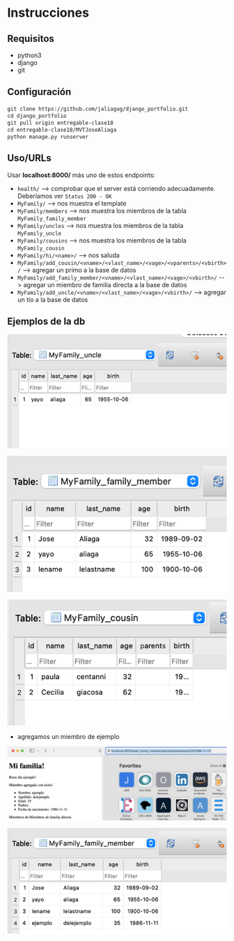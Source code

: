 # Instrucciones

## Requisitos

- python3
- django
- git

## Configuración 

```console
git clone https://github.com/jaliagag/django_portfolio.git
cd django_portfolio
git pull origin entregable-clase18
cd entregable-clase18/MVTJoseAliaga
python manage.py runserver
```

## Uso/URLs

Usar **localhost:8000/** más uno de estos endpoints:

- `health/` --> comprobar que el server está corriendo adecuadamente. Deberíamos ver `Status 200 - OK`
- `MyFamily/` --> nos muestra el template
- `MyFamily/members` --> nos muestra los miembros de la tabla `MyFamily_family_member`
- `MyFamily/uncles` --> nos muestra los miembros de la tabla `MyFamily_uncle`
- `MyFamily/cousins` --> nos muestra los miembros de la tabla `MyFamily_cousin`
- `MyFamily/hi/<name>/` --> nos saluda
- `MyFamily/add_cousin/<vname>/<vlast_name>/<vage>/<vparents>/<vbirth>/` --> agregar un primo a la base de datos
- `MyFamily/add_family_member/<vname>/<vlast_name>/<vage>/<vbirth>/` --> agregar un miembro de familia directa a la base de datos
- `MyFamily/add_uncle/<vname>/<vlast_name>/<vage>/<vbirth>/` --> agregar un tío a la base de datos

## Ejemplos de la db

![001](./img/001.png)

![002](./img/002.png)

![003](./img/003.png)

- agregamos un miembro de ejemplo

![004](./img/004.png)

![005](./img/005.png)


